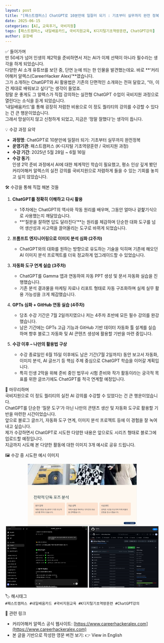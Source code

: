 ```yaml
---
layout: post
title: "[패스트캠퍼스] ChatGPT로 10분만에 일잘러 되기 : 기초부터 실무까지 완전 정복 강의 수강 후기"
date: 2025-06-15
categories: [AI, 교육후기, 국비지원]
tags: [패스트캠퍼스, 내일배움카드, 국비지원교육, K디지털기초역량훈련, ChatGPT강의]
author: 윤창배
---
```


✅ 들어가며  
만 50세가 넘어 인생의 제2막을 준비하면서 저는 AI가 이제 선택이 아니라 필수라는 생각을 하게 되었습니다.  
다양한 AI 소개 유튜브를 보던 중, 단연 눈에 띄는 한 인물을 발견했는데요. 바로 **‘커리어해커 알렉스(CareerHacker Alex)’**였습니다.  
그가 소개하는 ChatGPT와 AI 활용법은 기존의 단편적인 소개와는 전혀 달랐고, “아, 이건 제대로 배워보고 싶다”는 생각이 들었죠.  
정말 운 좋게도 그 알렉스가 직접 강의하는 실전형 ChatGPT 수업이 국비지원 과정으로 열린다는 소식을 듣게 되었습니다.  
‘내일배움카드’를 통해 굉장히 저렴한 비용으로 이 정도 퀄리티의 강의를 수강할 수 있다는 건 큰 행운이었습니다.  
그래서 망설이지 않고 신청하게 되었고, 지금은 ‘정말 잘했다’는 생각이 듭니다.

💡 수강 과정 요약
- **과정명**: ChatGPT로 10분만에 일잘러 되기: 기초부터 실무까지 완전정복  
- **운영기관**: 패스트캠퍼스 (K-디지털 기초역량훈련 / 국비지원 과정)  
- **수강 기간**: 2025년 5월 28일 ~ 6월 16일  
- **수강 동기**:  
  인생 2막 준비 과정에서 AI에 대한 체계적인 학습이 필요했고, 평소 인상 깊게 봤던 커리어해커 알렉스의 실전 강의를 국비지원으로 저렴하게 들을 수 있는 기회를 놓치고 싶지 않았습니다.

🛠️ 수강을 통해 직접 해본 것들

1. **ChatGPT를 정확히 이해하고 다시 활용**  
   - 1주차에는 ChatGPT의 역사와 작동 원리를 배우며, 그동안 얼마나 겉핥기식으로 사용했는지 깨달았습니다.  
   - **‘질문을 잘하면 답도 달라진다’**는 원리를 체감하며 단순한 대화 도구를 넘어 생산성과 사고력을 끌어올리는 도구로 바뀌게 되었습니다.

2. **프롬프트 엔지니어링으로 이미지 분석 심화 (2주차)**  
   - ChatGPT와의 대화를 원하는 방향으로 유도하는 기술을 익히며 기존에 해오던 AI 이미지 분석 프로젝트를 더욱 정교하게 업그레이드할 수 있었습니다.

3. **자동화 도구 연계 실습 (3주차)**  
   - ChatGPT를 Gamma 앱과 연동하여 자동 PPT 생성 및 문서 자동화 실습을 진행했습니다.  
   - 기존 분석 결과물을 마케팅 자료나 리포트 형태로 자동 구조화하며 실제 실무 활용 가능성을 크게 체감했습니다.

4. **GPTs 심화 + GitHub 연동 실습 (4주차)**  
   - 당초 수강 기간은 7월 2일까지였으나 저는 4주차 초반에 모든 필수 강의를 완강했습니다.  
   - 남은 기간에는 GPTs 고급 기능과 GitHub 기반 데이터 자동화 툴 설계를 실습하며 향후 블로그 자동화 및 AI 콘텐츠 생성에 활용할 기반을 마련 중입니다.

5. **수강 이후 – 나만의 활용법 구상**  
   - 수강 종료일인 6월 15일 이후에도 남은 기간(7월 2일까지) 동안 보고서 자동화, 이미지 분석, AI 글쓰기 등 핵심 주제 중심으로 ChatGPT 학습을 이어갈 계획입니다.  
   - 특히 인생 2막을 위해 준비 중인 법무사 시험 준비와 작가 활동이라는 궁극적 목표를 위한 글쓰기에도 ChatGPT를 적극 연계할 예정입니다.

📝 마무리하며  
국비지원으로 이 정도 퀄리티의 실전 AI 강의를 수강할 수 있었다는 건 큰 행운이었습니다.  
ChatGPT를 단순한 ‘질문 도구’가 아닌 나만의 콘텐츠 생산 및 자동화 도구로 활용할 기반을 마련한 시간이었습니다.  
앞으로 블로그 글쓰기, 자동화 도구 연계, 이미지 분석 프로젝트 등에 이 경험을 잘 녹여내고 싶습니다.  
제가 수강하면서 ChatGPT로 시도한 다양한 내용은 앞으로도 시리즈 형태로 블로그에 업로드할 예정입니다.  
지금까지 시도해 본 다양한 활동에 대한 이미지 3개 예시로 공유 드립니다.

🖼️ 수강 중 시도한 예시 이미지
<p align="center">
  <img src="https://raw.githubusercontent.com/cbyun73/CBYun-Blog/main/output_sample1.png" height="200">
  <img src="https://raw.githubusercontent.com/cbyun73/CBYun-Blog/main/output_sample2.PNG" height="200">
  <img src="https://raw.githubusercontent.com/cbyun73/CBYun-Blog/main/output_sample3.JPG" height="200">
</p>

🏷️ 해시태그  
`#패스트캠퍼스 #내일배움카드 #국비지원교육 #K디지털기초역량훈련 #ChatGPT강의`

🔗 관련 링크  
- 커리어해커 알렉스 공식 웹사이트: [https://www.careerhackeralex.com](https://www.careerhackeralex.com)  
- 본 글을 기반으로 작성한 영문 버전 보기: 👉 View in English
